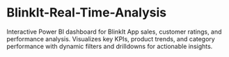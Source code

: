 # BlinkIt-Real-Time-Analysis
Interactive Power BI dashboard for BlinkIt App sales, customer ratings, and performance analysis. Visualizes key KPIs, product trends, and category performance with dynamic filters and drilldowns for actionable insights.
